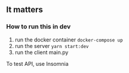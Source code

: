 ## It matters

### How to run this in dev

1. run the docker container `docker-compose up`
2. run the server `yarn start:dev`
3. run the client main.py

To test API, use Insomnia
